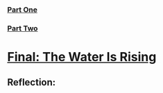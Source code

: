 
### [Part One](https://jada-johnson.github.io/portfolio/finalprojectpartone.html)
### [Part Two](https://jada-johnson.github.io/portfolio/finalprojectparttwo.html)

# [Final: The Water Is Rising](https://carnegiemellon.shorthandstories.com/the-water-is-rising/)

## Reflection:
